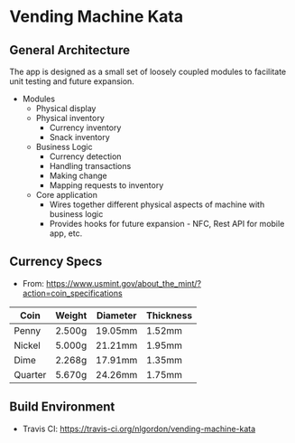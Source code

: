 # Vending Machine Kata

## General Architecture

The app is designed as a small set of loosely coupled modules to facilitate unit testing and future expansion.

* Modules
	* Physical display
	* Physical inventory
		* Currency inventory
		* Snack inventory
	* Business Logic
		* Currency detection
		* Handling transactions
		* Making change
		* Mapping requests to inventory
	* Core application
		* Wires together different physical aspects of machine with business logic
		* Provides hooks for future expansion - NFC, Rest API for mobile app, etc.

## Currency Specs
* From: https://www.usmint.gov/about_the_mint/?action=coin_specifications


| Coin    | Weight    | Diameter | Thickness |
| ------- | --------- | -------- | --------- |
| Penny   | 2.500g    | 19.05mm  | 1.52mm |
| Nickel  | 5.000g    | 21.21mm  | 1.95mm |
| Dime    | 2.268g    | 17.91mm  | 1.35mm |
| Quarter | 5.670g    | 24.26mm  | 1.75mm |

## Build Environment
* Travis CI: https://travis-ci.org/nlgordon/vending-machine-kata

